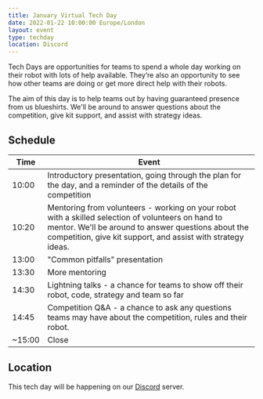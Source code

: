 ```yaml
---
title: January Virtual Tech Day
date: 2022-01-22 10:00:00 Europe/London
layout: event
type: techday
location: Discord
---
```


Tech Days are opportunities for teams to spend a whole day working on their robot with lots of help available. They’re also an opportunity to see how other teams are doing or get more direct help with their robots.

The aim of this day is to help teams out by having guaranteed presence from us blueshirts. We'll be around to answer questions about the competition, give kit support, and assist with strategy ideas.

## Schedule

| Time | Event |
|------|-------|
| 10:00 | Introductory presentation, going through the plan for the day, and a reminder of the details of the competition
| 10:20 | Mentoring from volunteers - working on your robot with a skilled selection of volunteers on hand to mentor. We'll be around to answer questions about the competition, give kit support, and assist with strategy ideas.
| 13:00 | "Common pitfalls" presentation
| 13:30 | More mentoring
| 14:30 | Lightning talks - a chance for teams to show off their robot, code, strategy and team so far
| 14:45 | Competition Q&A - a chance to ask any questions teams may have about the competition, rules and their robot.
| ~15:00 | Close

## Location

This tech day will be happening on our [Discord](https://studentrobotics.org/docs/team_admin/discord) server.
